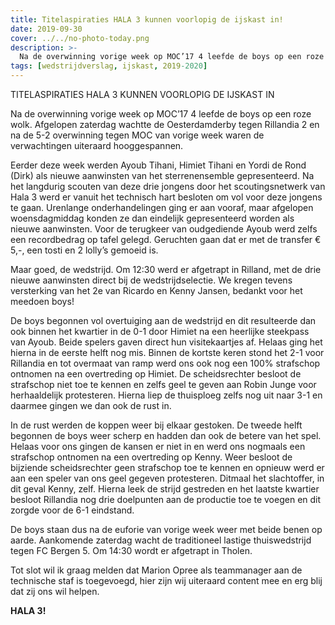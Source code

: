 ```yaml
---
title: Titelaspiraties HALA 3 kunnen voorlopig de ijskast in!
date: 2019-09-30
cover: ../../no-photo-today.png
description: >-
  Na de overwinning vorige week op MOC’17 4 leefde de boys op een roze wolk. Afgelopen zaterdag wachtte de Oesterdamderby tegen Rillandia 2 en na de 5-2...
tags: [wedstrijdverslag, ijskast, 2019-2020]
---
```


TITELASPIRATIES HALA 3 KUNNEN VOORLOPIG DE IJSKAST IN

Na de overwinning vorige week op MOC’17 4 leefde de boys op een roze wolk. Afgelopen zaterdag wachtte de Oesterdamderby tegen Rillandia 2 en na de 5-2 overwinning tegen MOC van vorige week waren de verwachtingen uiteraard hooggespannen.

Eerder deze week werden Ayoub Tihani, Himiet Tihani en Yordi de Rond (Dirk) als nieuwe aanwinsten van het sterrenensemble gepresenteerd. Na het langdurig scouten van deze drie jongens door het scoutingsnetwerk van Hala 3 werd er vanuit het technisch hart besloten om vol voor deze jongens te gaan. Urenlange onderhandelingen ging er aan vooraf, maar afgelopen woensdagmiddag konden ze dan eindelijk gepresenteerd worden als nieuwe aanwinsten. Voor de terugkeer van oudgediende Ayoub werd zelfs een recordbedrag op tafel gelegd. Geruchten gaan dat er met de transfer € 5,-, een tosti en 2 lolly’s gemoeid is.

Maar goed, de wedstrijd. Om 12:30 werd er afgetrapt in Rilland, met de drie nieuwe aanwinsten direct bij de wedstrijdselectie.
We kregen tevens versterking van het 2e van Ricardo en Kenny Jansen, bedankt voor het meedoen boys!

De boys begonnen vol overtuiging aan de wedstrijd en dit resulteerde dan ook binnen het kwartier in de 0-1 door Himiet na een heerlijke steekpass van Ayoub. Beide spelers gaven direct hun visitekaartjes af. Helaas ging het hierna in de eerste helft nog mis. Binnen de kortste keren stond het 2-1 voor Rillandia en tot overmaat van ramp werd ons ook nog een 100% strafschop ontnomen na een overtreding op Himiet. De scheidsrechter besloot de strafschop niet toe te kennen en zelfs geel te geven aan Robin Junge voor herhaaldelijk protesteren. Hierna liep de thuisploeg zelfs nog uit naar 3-1 en daarmee gingen we dan ook de rust in.

In de rust werden de koppen weer bij elkaar gestoken. De tweede helft begonnen de boys weer scherp en hadden dan ook de betere van het spel. Helaas voor ons gingen de kansen er niet in en werd ons nogmaals een strafschop ontnomen na een overtreding op Kenny. Weer besloot de bijziende scheidsrechter geen strafschop toe te kennen en opnieuw werd er aan een speler van ons geel gegeven protesteren. Ditmaal het slachtoffer, in dit geval Kenny, zelf. Hierna leek de strijd gestreden en het laatste kwartier besloot Rillandia nog drie doelpunten aan de productie toe te voegen en dit zorgde voor de 6-1 eindstand.

De boys staan dus na de euforie van vorige week weer met beide benen op aarde. Aankomende zaterdag wacht de traditioneel lastige thuiswedstrijd tegen FC Bergen 5. Om 14:30 wordt er afgetrapt in Tholen.

Tot slot wil ik graag melden dat Marion Opree als teammanager aan de technische staf is toegevoegd, hier zijn wij uiteraard content mee en erg blij dat zij ons wil helpen.

**HALA 3!**

